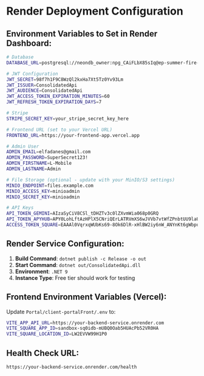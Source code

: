 # Render Deployment Configuration

## Environment Variables to Set in Render Dashboard:

```bash
# Database
DATABASE_URL=postgresql://neondb_owner:npg_CAiFLbX85sIq@ep-summer-fire-adwac3xi-pooler.c-2.us-east-1.aws.neon.tech/neondb?sslmode=require&channel_binding=require

# JWT Configuration
JWT_SECRET=98f7h1F9C8WzQl2kxHa7Xt5Tz0Yv93Lm
JWT_ISSUER=ConsolidatedApi
JWT_AUDIENCE=ConsolidatedApi
JWT_ACCESS_TOKEN_EXPIRATION_MINUTES=60
JWT_REFRESH_TOKEN_EXPIRATION_DAYS=7

# Stripe
STRIPE_SECRET_KEY=your_stripe_secret_key_here

# Frontend URL (set to your Vercel URL)
FRONTEND_URL=https://your-frontend-app.vercel.app

# Admin User
ADMIN_EMAIL=elfadanes@gmail.com
ADMIN_PASSWORD=SuperSecret123!
ADMIN_FIRSTNAME=L-Mobile
ADMIN_LASTNAME=Admin

# File Storage (optional - update with your MinIO/S3 settings)
MINIO_ENDPOINT=files.example.com
MINIO_ACCESS_KEY=minioadmin
MINIO_SECRET_KEY=minioadmin

# API Keys
API_TOKEN_GEMINI=AIzaSyCiV8CSl_tDHZTv3c0lZXvmWia068p0GRQ
API_TOKEN_APYHUB=APY0LohLftAzHPlX5CNriQErLATRVmXS6wJVVb7vtWfZPnbtUU9laUquEvNQ4JBLn4qh2buC4CJ
ACCESS_TOKEN_SQUARE=EAAAl0VqrxqWUbKs69-8Ok6DlR-xHlBW2iy6nW_ANYnKt6gWbpulx7vkcqmHfcon
```

## Render Service Configuration:

1. **Build Command**: `dotnet publish -c Release -o out`
2. **Start Command**: `dotnet out/ConsolidatedApi.dll`
3. **Environment**: `.NET 9`
4. **Instance Type**: Free tier should work for testing

## Frontend Environment Variables (Vercel):

Update `Portal/client-portalFront/.env` to:
```bash
VITE_APP_API_URL=https://your-backend-service.onrender.com
VITE_SQUARE_APP_ID=sandbox-sq0idb-mUBQ0Oab5HUAcPb52VR0HA
VITE_SQUARE_LOCATION_ID=LW2EVVW99H1P0
```

## Health Check URL:
`https://your-backend-service.onrender.com/health`